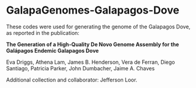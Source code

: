 # GalapaGenomes-Galapagos-Dove
These codes were used for generating the genome of the Galapagos Dove, as reported in the publication:

**The Generation of a High-Quality De Novo Genome Assembly for the Galápagos Endemic Galapagos Dove**

Eva Driggs, Athena Lam, James B. Henderson, Vera de Ferran, Diego Santiago, Patricia Parker, John Dumbacher, Jaime A. Chaves

Additional collection and collaborator: Jefferson Loor.
